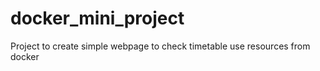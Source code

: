 # docker_mini_project
Project to create simple webpage to check timetable use resources from docker
